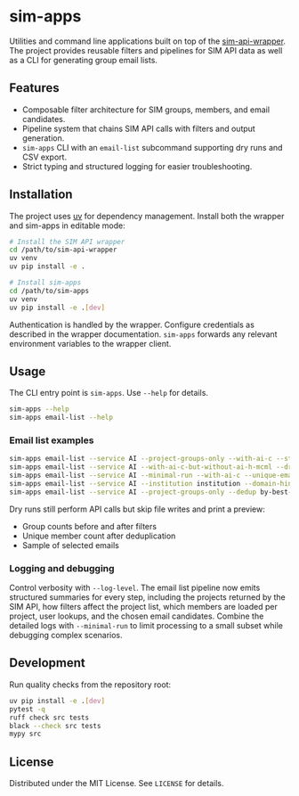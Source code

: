 # sim-apps

Utilities and command line applications built on top of the [sim-api-wrapper](https://github.com/m-a-r-o-u/sim-api-wrapper.git). The project provides reusable filters and pipelines for SIM API data as well as a CLI for generating group email lists.

## Features

- Composable filter architecture for SIM groups, members, and email candidates.
- Pipeline system that chains SIM API calls with filters and output generation.
- `sim-apps` CLI with an `email-list` subcommand supporting dry runs and CSV export.
- Strict typing and structured logging for easier troubleshooting.

## Installation

The project uses [uv](https://github.com/astral-sh/uv) for dependency management. Install both the wrapper and sim-apps in editable mode:

```bash
# Install the SIM API wrapper
cd /path/to/sim-api-wrapper
uv venv
uv pip install -e .

# Install sim-apps
cd /path/to/sim-apps
uv venv
uv pip install -e .[dev]
```

Authentication is handled by the wrapper. Configure credentials as described in the wrapper documentation. `sim-apps` forwards any relevant environment variables to the wrapper client.

## Usage

The CLI entry point is `sim-apps`. Use `--help` for details.

```bash
sim-apps --help
sim-apps email-list --help
```

### Email list examples

```bash
sim-apps email-list --service AI --project-groups-only --with-ai-c --stdout
sim-apps email-list --service AI --with-ai-c-but-without-ai-h-mcml --dry-run
sim-apps email-list --service AI --minimal-run --with-ai-c --unique-emails --dedup by-id --output emails.txt
sim-apps email-list --service AI --institution institution --domain-hint institution.de --csv emails.csv
sim-apps email-list --service AI --project-groups-only --dedup by-best-email --dry-run --debug-intermediate debug/
```

Dry runs still perform API calls but skip file writes and print a preview:

- Group counts before and after filters
- Unique member count after deduplication
- Sample of selected emails

### Logging and debugging

Control verbosity with `--log-level`. The email list pipeline now emits structured summaries for every step, including the
projects returned by the SIM API, how filters affect the project list, which members are loaded per project, user lookups, and
the chosen email candidates. Combine the detailed logs with `--minimal-run` to limit processing to a small subset while
debugging complex scenarios.

## Development

Run quality checks from the repository root:

```bash
uv pip install -e .[dev]
pytest -q
ruff check src tests
black --check src tests
mypy src
```

## License

Distributed under the MIT License. See `LICENSE` for details.
